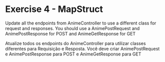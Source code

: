 # Exercise 4 - MapStruct

Update all the endpoints from AnimeController to use a different class for request
and responses. You should use a AnimePostRequest and AnimePostResponse for POST and
AnimeGetResponse for GET

Atualize todos os endpoints do AnimeController para utilizar classes diferentes para
Requisição e Resposta. Você deve criar AnimePostRequest e AnimePostResponse para POST
e AnimeGetResponse para GET